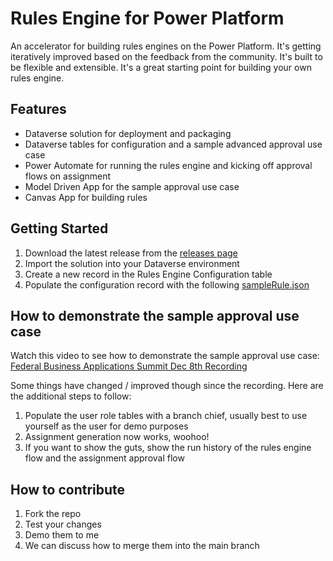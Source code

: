 # Rules Engine for Power Platform
An accelerator for building rules engines on the Power Platform. It's getting iteratively improved based on the feedback from the community. It's built to be flexible and extensible. It's a great starting point for building your own rules engine.

## Features
- Dataverse solution for deployment and packaging
- Dataverse tables for configuration and a sample advanced approval use case
- Power Automate for running the rules engine and kicking off approval flows on assignment
- Model Driven App for the sample approval use case
- Canvas App for building rules

## Getting Started
1. Download the latest release from the [releases page](https://github.com/brendon-colburn/powerplatform-rules-engine/releases)
2. Import the solution into your Dataverse environment
3. Create a new record in the Rules Engine Configuration table
4. Populate the configuration record with the following [sampleRule.json](sampleRule.json)
   
## How to demonstrate the sample approval use case
Watch this video to see how to demonstrate the sample approval use case: [Federal Business Applications Summit Dec 8th Recording](https://youtu.be/OvncrX4gS8Q)

Some things have changed / improved though since the recording. Here are the additional steps to follow:
1. Populate the user role tables with a branch chief, usually best to use yourself as the user for demo purposes
2. Assignment generation now works, woohoo!
3. If you want to show the guts, show the run history of the rules engine flow and the assignment approval flow

## How to contribute
1. Fork the repo
2. Test your changes
3. Demo them to me
4. We can discuss how to merge them into the main branch
